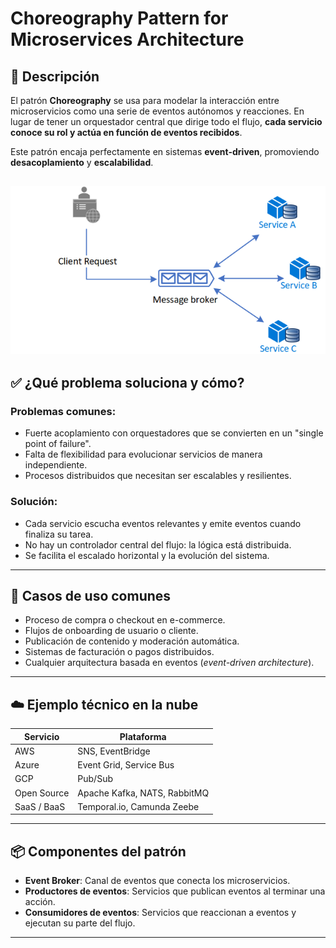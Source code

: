 # Choreography Pattern for Microservices Architecture

## 🧩 Descripción

El patrón **Choreography** se usa para modelar la interacción entre microservicios como una serie de eventos autónomos y reacciones. En lugar de tener un orquestador central que dirige todo el flujo, **cada servicio conoce su rol y actúa en función de eventos recibidos**.

Este patrón encaja perfectamente en sistemas **event-driven**, promoviendo **desacoplamiento** y **escalabilidad**.

![Choreography Pattern for Microservices Architecture](../images/choreography-pattern.png)
---

## ✅ ¿Qué problema soluciona y cómo?

### Problemas comunes:
- Fuerte acoplamiento con orquestadores que se convierten en un "single point of failure".
- Falta de flexibilidad para evolucionar servicios de manera independiente.
- Procesos distribuidos que necesitan ser escalables y resilientes.

### Solución:
- Cada servicio escucha eventos relevantes y emite eventos cuando finaliza su tarea.
- No hay un controlador central del flujo: la lógica está distribuida.
- Se facilita el escalado horizontal y la evolución del sistema.

---

## 🎯 Casos de uso comunes

- Proceso de compra o checkout en e-commerce.
- Flujos de onboarding de usuario o cliente.
- Publicación de contenido y moderación automática.
- Sistemas de facturación o pagos distribuidos.
- Cualquier arquitectura basada en eventos (*event-driven architecture*).

---

## ☁️ Ejemplo técnico en la nube

| Servicio                | Plataforma                     |
|-------------------------|--------------------------------|
| AWS                     | SNS, EventBridge               |
| Azure                   | Event Grid, Service Bus        |
| GCP                     | Pub/Sub                        |
| Open Source             | Apache Kafka, NATS, RabbitMQ   |
| SaaS / BaaS             | Temporal.io, Camunda Zeebe     |

---

## 📦 Componentes del patrón

- **Event Broker**: Canal de eventos que conecta los microservicios.
- **Productores de eventos**: Servicios que publican eventos al terminar una acción.
- **Consumidores de eventos**: Servicios que reaccionan a eventos y ejecutan su parte del flujo.

---